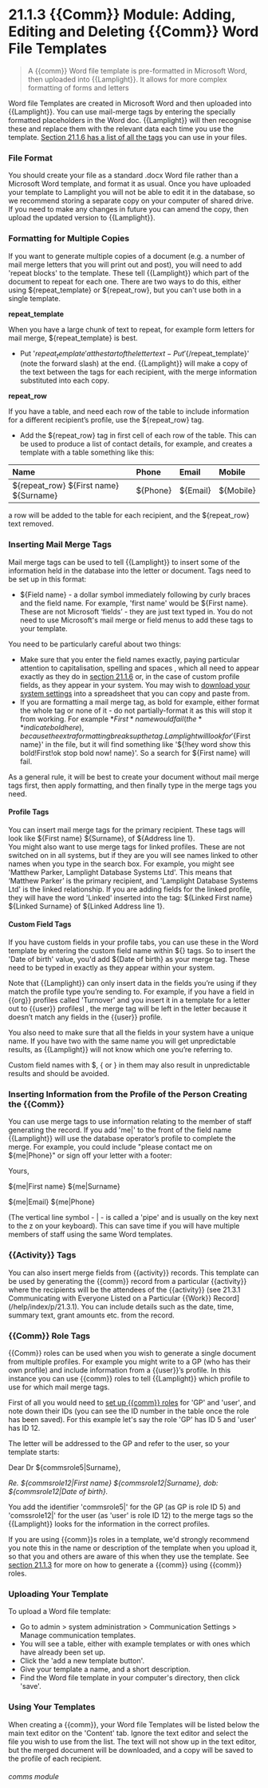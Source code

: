 # 21.1.3 {{Comm}} Module: Adding, Editing and Deleting {{Comm}} Word File Templates

> A {{comm}} Word file template is pre-formatted in Microsoft Word, then uploaded into {{Lamplight}}. It allows for more complex formatting of forms and letters


Word file Templates are created in Microsoft Word and then uploaded into {{Lamplight}}.  You can use mail-merge tags by entering the specially formatted placeholders in the Word doc. {{Lamplight}} will then recognise these and replace them with the relevant data each time you use the template.  [Section 21.1.6 has a list of all the tags](/help/index/p/21.1.6) you can use in your files.

### File Format

You should create your file as a standard .docx Word file rather than a Microsoft Word template, and format it as usual.
Once you have uploaded your template to Lamplight you will not be able to edit it in the database, so we recommend storing a separate copy on your computer of shared drive. If you need to make any changes in future you can amend the copy, then upload the updated version to {{Lamplight}}. 

### Formatting for Multiple Copies

If you want to generate multiple copies of a document (e.g. a number of mail merge letters that you will print out and post), you will need to add 'repeat blocks' to the template.  These tell {{Lamplight}} which part of the document to repeat for each one.  There are two ways to do this, either using ${repeat_template} or ${repeat_row}, but you can't use both in a single template.

**repeat_template**

When you have a large chunk of text to repeat, for example form letters for mail merge, ${repeat_template} is best.
- Put '${repeat_template}' at the start of the letter text
-Put '${/repeat_template}' (note the forward slash) at the end. 
 {{Lamplight}} will make a copy of the text between the tags for each recipient, with the merge information substituted into each copy.

**repeat_row**

If you have a table, and need each row of the table to include information for a different recipient’s profile, use the ${repeat_row} tag. 
- Add the ${repeat_row} tag  in first cell of each row of the table. 
This can be used to produce a list of contact details, for example, and creates a template with a table something like this:

| Name                                   | Phone    | Email    | Mobile    |
| :------------------------------------- | :------- | :------- | :-------- |
| ${repeat_row} ${First name} ${Surname} | ${Phone} | ${Email} | ${Mobile} |

a row will be added to the table for each recipient, and the ${repeat_row} text removed.

### Inserting Mail Merge Tags

Mail merge tags can be used to tell {{Lamplight}} to insert some of the information held in the database into the letter or document. Tags need to be set up in this format:
-  ${Field name} - a dollar symbol immediately following by curly braces and the field name.  For example, 'first name' would be ${First name}.
These are not Microsoft ‘fields’ - they are just text typed in.  You do not need to use Microsoft's mail merge or field menus to add these tags to your template.

You need to be particularly careful about two things:
- Make sure that you enter the field names exactly, paying particular attention to capitalisation, spelling and spaces , which all need to appear exactly as they do in [section 21.1.6](/help/index/p/21.1.6) or, in the case of custom profile fields, as they appear in your system.  You may wish to [download your system settings](https://lamplight.online/en/admin/uploadfields/type/get_settings) into a spreadsheet that you can copy and paste from.
- If you are formatting a mail merge tag, as bold for example, either format the whole tag or none of it - do not partially-format it as this will stop it from working. For example ${*First* name} would fail (the ** indicate bold here), because the extra formatting breaks up the tag.  {{Lamplight}} will look for '${First name}' in the file, but it will find something like '${!hey word show this bold!First!ok stop bold now! name}'.  So a search for ${First name} will fail. 

As a general rule, it will be best to create your document without mail merge tags first, then apply formatting, and then finally type in the merge tags you need.

#### Profile Tags

You can insert mail merge tags for the primary recipient. These tags will look like ${First name} ${Surname}, of ${Address line 1}.  
You might also want to use merge tags for linked profiles. These are not switched on in all systems, but if they are you will see names linked to other names when you type in the search box. For example, you might see 'Matthew Parker, Lamplight Database Systems Ltd'. This means that ‘Matthew Parker’ is the primary recipient, and 'Lamplight Database Systems Ltd' is the linked relationship.
If you are adding fields for the linked profile, they will have the word 'Linked' inserted into the tag: ${Linked First name} ${Linked Surname} of ${Linked Address line 1}.

#### Custom Field Tags

If you have custom fields in your profile tabs, you can use these in the Word template by entering the custom field name within ${} tags.  So to insert the 'Date of birth' value, you'd add ${Date of birth} as your merge tag.  These need to be typed in exactly as they appear within your system.

Note that {{Lamplight}} can only insert data in the fields you’re using if they match the profile type you’re sending to.  For example, if you have a field in {{org}} profiles called 'Turnover' and you insert it in a template for a letter out to {{user}} profilesI , the merge tag will be left in the letter because it doesn’t match any fields in the {{user}} profile.

You also need to make sure that all the fields in your system have a unique name. If you have two with the same name you will get unpredictable results, as {{Lamplight}} will not know which one you’re referring to.

Custom field names with $, { or } in them may also result in unpredictable results and should be avoided.

### Inserting Information from the Profile of the Person Creating the {{Comm}}

You can use merge tags to use information relating to the member of staff generating the record. If you add 'me|' to the front of the field name {{Lamplight}} will use the database operator’s profile to complete the merge.  For example, you could include "please contact me on ${me|Phone}" or sign off your letter with a footer:

Yours,

${me|First name} ${me|Surname}

${me|Email}
${me|Phone}

(The vertical line symbol - | - is called a 'pipe' and is usually on the key next to the z on your keyboard).
This can save time if you will have multiple members of staff using the same Word templates.

### {{Activity}} Tags

You can also insert merge fields from {{activity}} records. This template can be used by generating the {{comm}} record from a particular {{activity}} where the recipients will be the attendees of the {{activity}} (see 21.3.1 Communicating with Everyone Listed on a Particular {{Work}} Record](/help/index/p/21.3.1). You can include details such as the date, time, summary text, grant amounts etc. from the record.

### {{Comm}} Role Tags

{{Comm}} roles can be used when you wish to generate a single document from multiple profiles.  For example you might write to a GP (who has their own profile) and include information from a {{user}}’s profile. In this instance you can use {{comm}} roles to tell {{Lamplight}} which profile to use for which mail merge tags.

First of all you would need to [set up {{comm}} roles](/help/index/p/21.1.3) for 'GP' and 'user', and note down their IDs (you can see the ID number in the table once the role has been saved).  For this example let's say the role 'GP' has ID 5 and 'user' has ID 12.

The letter will be addressed to the GP and refer to the user, so your template starts:

Dear Dr ${commsrole5|Surname},

*Re. ${commsrole12|First name} ${commsrole12|Surname}, dob: ${commsrole12|Date of birth}.*

You add the identifier 'commsrole5|' for the GP (as GP is role ID 5) and 'comssrole12|' for the user (as 'user' is role ID 12) to the merge tags so the {{Lamplight}} looks for the information in the correct profiles.

If you are using {{comm}}s roles in a template, we'd strongly recommend you note this in the name or description of the template when you upload it, so that you and others are aware of this when they use the template.  See [section 21.1.3](/help/index/p/21.1.3) for more on how to generate a {{comm}} using {{comm}} roles.

### Uploading Your Template

To upload a Word file template:
- Go to admin > system administration > Communication Settings > Manage communication templates.
- You will see a table, either with example templates or with ones which have already been set up. 
- Click the 'add a new template button'.
- Give your template a name, and a short description.
- Find the Word file template in your computer's directory, then click 'save'.  
 
### Using Your Templates

When creating a {{comm}}, your Word file Templates will be listed below the main text editor on the 'Content' tab.  Ignore the text editor and select the file you wish to use from the list.  The text will not show up in the text editor, but the merged document will be downloaded, and a copy will be saved to the profile of each recipient.



###### comms module

